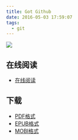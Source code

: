 ```yaml
---
title: Got Github
date: 2016-05-03 17:59:07
tags:
  - git
---
```


![](https://ek8whxe.cloudimg.io/s/width/226/https://www.gitbook.com/cover/book/wizardforcel/got-github.jpg)

<!--more-->

## 在线阅读 ##

+ [在线阅读](https://www.gitbook.com/book/wizardforcel/got-github/details)

## 下载 ##

+ [PDF格式](https://www.gitbook.com/download/pdf/book/wizardforcel/got-github)
+ [EPUB格式](https://www.gitbook.com/download/epub/book/wizardforcel/got-github)
+ [MOBI格式](https://www.gitbook.com/download/mobi/book/wizardforcel/got-github)
